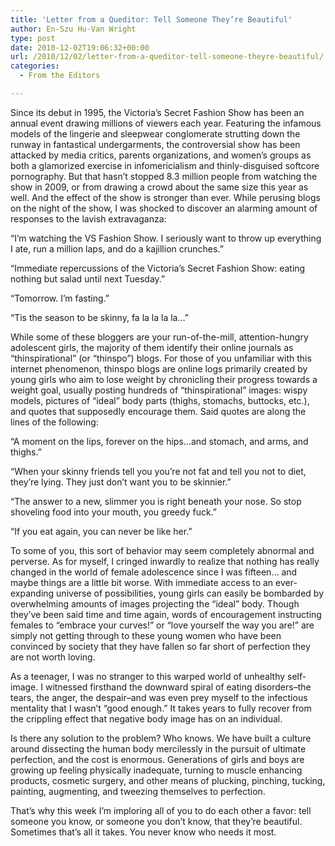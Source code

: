 ```yaml
---
title: 'Letter from a Queditor: Tell Someone They’re Beautiful'
author: En-Szu Hu-Van Wright
type: post
date: 2010-12-02T19:06:32+00:00
url: /2010/12/02/letter-from-a-queditor-tell-someone-theyre-beautiful/
categories:
  - From the Editors

---
```

Since its debut in 1995, the Victoria&#8217;s Secret Fashion Show has been an annual event drawing millions of viewers each year. Featuring the infamous models of the lingerie and sleepwear conglomerate strutting down the runway in fantastical undergarments, the controversial show has been attacked by media critics, parents organizations, and women&#8217;s groups as both a glamorized exercise in infomericialism and thinly-disguised softcore pornography. But that hasn&#8217;t stopped 8.3 million people from watching the show in 2009, or from drawing a crowd about the same size this year as well. And the effect of the show is stronger than ever. While perusing blogs on the night of the show, I was shocked to discover an alarming amount of responses to the lavish extravaganza:

&#8220;I&#8217;m watching the VS Fashion Show. I seriously want to throw up everything I ate, run a million laps, and do a kajillion crunches.&#8221;

&#8220;Immediate repercussions of the Victoria&#8217;s Secret Fashion Show: eating nothing but salad until next Tuesday.&#8221;

&#8220;Tomorrow. I&#8217;m fasting.”

&#8220;Tis the season to be skinny, fa la la la la&#8230;&#8221;

While some of these bloggers are your run-of-the-mill, attention-hungry adolescent girls, the majority of them identify their online journals as &#8220;thinspirational&#8221; (or &#8220;thinspo&#8221;) blogs. For those of you unfamiliar with this internet phenomenon, thinspo blogs are online logs primarily created by young girls who aim to lose weight by chronicling their progress towards a weight goal, usually posting hundreds of &#8220;thinspirational&#8221; images: wispy models, pictures of &#8220;ideal&#8221; body parts (thighs, stomachs, buttocks, etc.), and quotes that supposedly encourage them. Said quotes are along the lines of the following:

&#8220;A moment on the lips, forever on the hips&#8230;and stomach, and arms, and thighs.&#8221;

&#8220;When your skinny friends tell you you&#8217;re not fat and tell you not to diet, they&#8217;re lying. They just don&#8217;t want you to be skinnier.&#8221;

&#8220;The answer to a new, slimmer you is right beneath your nose. So stop shoveling food into your mouth, you greedy fuck.”

&#8220;If you eat again, you can never be like her.&#8221;

To some of you, this sort of behavior may seem completely abnormal and perverse. As for myself, I cringed inwardly to realize that nothing has really changed in the world of female adolescence since I was fifteen&#8230; and maybe things are a little bit worse. With immediate access to an ever-expanding universe of possibilities, young girls can easily be bombarded by overwhelming amounts of images projecting the “ideal” body. Though they’ve been said time and time again, words of encouragement instructing females to “embrace your curves!” or “love yourself the way you are!” are simply not getting through to these young women who have been convinced by society that they have fallen so far short of perfection they are not worth loving.

As a teenager, I was no stranger to this warped world of unhealthy self-image. I witnessed firsthand the downward spiral of eating disorders–the tears, the anger, the despair–and was even prey myself to the infectious mentality that I wasn’t “good enough.” It takes years to fully recover from the crippling effect that negative body image has on an individual.

Is there any solution to the problem? Who knows. We have built a culture around dissecting the human body mercilessly in the pursuit of ultimate perfection, and the cost is enormous. Generations of girls and boys are growing up feeling physically inadequate, turning to muscle enhancing products, cosmetic surgery, and other means of plucking, pinching, tucking, painting, augmenting, and tweezing themselves to perfection.

That’s why this week I’m imploring all of you to do each other a favor: tell someone you know, or someone you don’t know, that they’re beautiful. Sometimes that’s all it takes. You never know who needs it most.